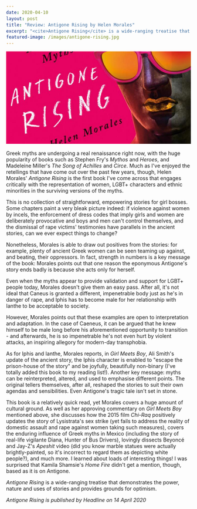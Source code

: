 ```yaml
---
date: 2020-04-10
layout: post
title: "Review: Antigone Rising by Helen Morales"
excerpt: "<cite>Antigone Rising</cite> is a wide-ranging treatise that demonstrates the power, nature and uses of stories and provides grounds for optimism."
featured-image: /images/antigone-rising.jpg
---
```


![Antigone Rising](/images/antigone-rising.jpg)

Greek myths are undergoing a real renaissance right now, with the huge popularity of books such as Stephen Fry's <cite>Mythos</cite> and <cite>Heroes</cite>, and Madeleine Miller's <cite>The Song of Achilles</cite> and <cite>Circe</cite>. Much as I've enjoyed the retellings that have come out over the past few years, though, Helen Morales' <cite>Antigone Rising</cite> is the first book I've come across that engages critically with the representation of women, LGBT+ characters and ethnic minorities in the surviving versions of the myths.

This is no collection of straightforward, empowering stories for girl bosses. Some chapters paint a very bleak picture indeed: if violence against women by incels, the enforcement of dress codes that imply girls and women are deliberately provocative and boys and men can't control themselves, and the dismissal of rape victims' testimonies have parallels in the ancient stories, can we ever expect things to change?

Nonetheless, Morales is able to draw out positives from the stories: for example, plenty of ancient Greek women can be seen teaming up against, and beating, their oppressors. In fact, strength in numbers is a key message of the book: Morales points out that one reason the eponymous Antigone's story ends badly is because she acts only for herself.

Even when the myths appear to provide validation and support for LGBT+ people today, Morales doesn't give them an easy pass. After all, it's not ideal that Caneus is granted a different, impenetrable body just as he's in danger of rape, and Iphis has to become male for her relationship with Ianthe to be acceptable to society.

However, Morales points out that these examples are open to interpretation and adaptation. In the case of Caeneus, it can be argued that he knew himself to be male long before his aforementioned opportunity to transition - and afterwards, he is so impenetrable he's not even hurt by violent attacks, an inspiring allegory for modern-day transphobia.

As for Iphis and Ianthe, Morales reports, in <cite>Girl Meets Boy</cite>, Ali Smith's update of the ancient story, the Iphis character is enabled to "escape the prison-house of the story" and be joyfully, beautifully non-binary (I've totally added this book to my reading list!). Another key message: myths can be reinterpreted, altered, and used to emphasise different points. The original tellers themselves, after all, reshaped the stories to suit their own agendas and sensibilities. Even Antigone's tragic tale isn't set in stone.

This book is a relatively quick read, yet Morales covers a huge amount of cultural ground. As well as her approving commentary on <cite>Girl Meets Boy</cite> mentioned above, she discusses how the 2015 film <cite>Chi-Raq</cite> positively updates the story of Lysistrata's sex strike (yet fails to address the reality of domestic assault and rape against women taking such measures), covers the enduring influence of Greek myths in Mexico (including the story of real-life vigilante Diana, Hunter of Bus Drivers), lovingly dissects Beyoncé and Jay-Z's <cite>Apeshit</cite> video (did you know marble statues were actually brightly-painted, so it's incorrect to regard them as depicting white people?), and much more. I learned about loads of interesting things! I was surprised that Kamila Shamsie's <cite>Home Fire</cite> didn't get a mention, though, based as it is on Antigone.

<cite>Antigone Rising</cite> is a wide-ranging treatise that demonstrates the power, nature and uses of stories and provides grounds for optimism.

*<cite>Antigone Rising</cite> is published by Headline on 14 April 2020*
